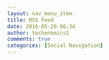 ```yaml
---
layout: nav_menu_item
title: RSS Feed
date: 2016-05-20 06:34
author: techenomics1
comments: true
categories: [Social Navigation]
---
```


